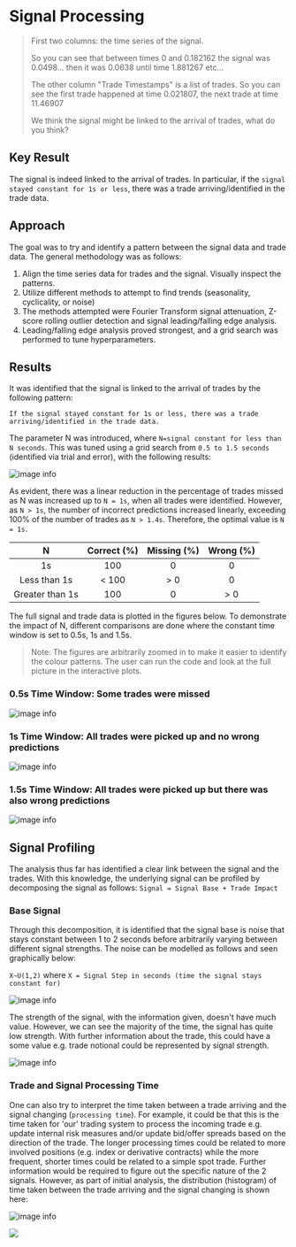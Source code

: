 # Signal Processing

>First two columns: the time series of the signal.
>
> So you can see that between times 0 and 0.182162 the signal was 0.0498… then it was 0.0638 until time 1.881267 etc…
> 
> The other column "Trade Timestamps" is a list of trades. So you can see the first trade happened at time 0.021807, the next trade at time 11.46907
> 
> We think the signal might be linked to the arrival of trades, what do you think?

## Key Result

The signal is indeed linked to the arrival of trades. In particular, if the `signal stayed constant for 1s or less`, there was a trade arriving/identified in the trade data.

## Approach

The goal was to try and identify a pattern between the signal data and trade data. The general methodology was as follows:

1. Align the time series data for trades and the signal. Visually inspect the patterns.
2. Utilize different methods to attempt to find trends (seasonality, cyclicality, or noise)
3. The methods attempted were Fourier Transform signal attenuation, Z-score rolling outlier detection and signal leading/falling edge analysis.
4. Leading/falling edge analysis proved strongest, and a grid search was performed to tune hyperparameters.

## Results

It was identified that the signal is linked to the arrival of trades by the following pattern:

`If the signal stayed constant for 1s or less, there was a trade arriving/identified in the trade data.`

The parameter N was introduced, where `N=signal constant for less than N seconds`. This was tuned using a grid search from `0.5 to 1.5 seconds` (identified via trial and error), with the following results:

![image info](./imgs/parameter_tuning.png)

As evident, there was a linear reduction in the percentage of trades missed as N was increased up to `N = 1s`, when all trades were identified. However, as `N > 1s`, the number of incorrect predictions increased linearly, exceeding 100% of the number of trades as `N > 1.4s`. Therefore, the optimal value is `N = 1s`.

| N | Correct (%) | Missing (%) | Wrong (%) |
|:---:|:---:|:---:|:---:|
| 1s | 100 | 0 | 0 |
| Less than 1s | < 100 | > 0 | 0 |
| Greater than 1s | 100 | 0 | > 0 |



The full signal and trade data is plotted in the figures below. To demonstrate the impact of N, different comparisons are done where the constant time window is set to 0.5s, 1s and 1.5s.
> Note: The figures are arbitrarily zoomed in to make it easier to identify the colour patterns. The user can run the code and look at the full picture in the interactive plots.

### 0.5s Time Window: Some trades were missed
![image info](./imgs/0_5s.png)

### 1s Time Window: All trades were picked up and no wrong predictions
![image info](./imgs/1s.png)

### 1.5s Time Window: All trades were picked up but there was also wrong predictions
![image info](./imgs/1_5s.png)


## Signal Profiling

The analysis thus far has identified a clear link between the signal and the trades. With this knowledge, the underlying signal can be profiled by decomposing the signal as follows: `Signal = Signal Base + Trade Impact`

### Base Signal

Through this decomposition, it is identified that the signal base is noise that stays constant between 1 to 2 seconds before arbitrarily varying between different signal strengths. The noise can be modelled as follows and seen graphically below:

`X~U(1,2)` where `X = Signal Step in seconds (time the signal stays constant for)`


![image info](./imgs/noise.png)

The strength of the signal, with the information given, doesn't have much value. However, we can see the majority of the time, the signal has quite low strength. With further information about the trade, this could have a some value e.g. trade notional could be represented by signal strength.

![image info](./imgs/signal_strength.png)


### Trade and Signal Processing Time

One can also try to interpret the time taken between a trade arriving and the signal changing (`processing time`). For example, it could be that this is the time taken for 'our' trading system to process the incoming trade e.g. update internal risk measures and/or update bid/offer spreads based on the direction of the trade. The longer processing times could be related to more involved positions (e.g. index or derivative contracts) while the more frequent, shorter times could be related to a simple spot trade. Further information would be required to figure out the specific nature of the 2 signals. However, as part of initial analysis, the distribution (histogram) of time taken between the trade arriving and the signal changing is shown here:

![image info](./imgs/processing_time.png)



<img src="https://api.segment.io/v1/pixel/track?data=ewogICJ3cml0ZUtleSI6ICJCY0ZjbmhOWWl2YVhTMGpRYm94S3VkSzFLZmFrcE1tSCIsCiAgInVzZXJJZCI6ICIxMnNodWJoYW0xQGdtYWlsLmNvbSIsCiAgImV2ZW50IjogIkhpdCBTaWduYWwiCn0=">

